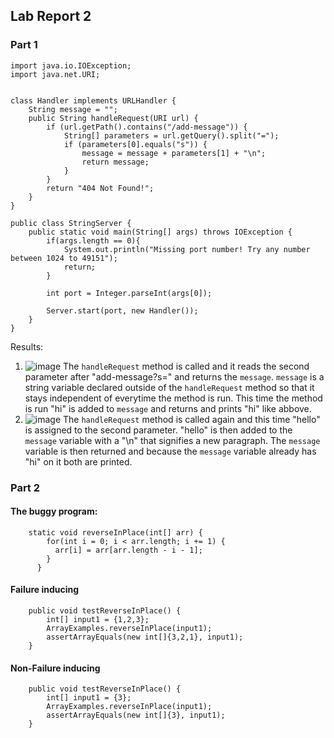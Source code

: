 ## Lab Report 2
### Part 1
    import java.io.IOException;
    import java.net.URI;


    class Handler implements URLHandler {
        String message = "";
        public String handleRequest(URI url) {
            if (url.getPath().contains("/add-message")) {
                String[] parameters = url.getQuery().split("=");
                if (parameters[0].equals("s")) {
                    message = message + parameters[1] + "\n";
                    return message;
                }
            }
            return "404 Not Found!";
        }
    }

    public class StringServer {
        public static void main(String[] args) throws IOException {
            if(args.length == 0){
                System.out.println("Missing port number! Try any number between 1024 to 49151");
                return;
            }

            int port = Integer.parseInt(args[0]);

            Server.start(port, new Handler());
        }
    }

Results:
1) ![image](https://user-images.githubusercontent.com/108198218/215370682-01cb8d5f-0823-4b81-90a6-80e43b164496.png)
The `handleRequest` method is called and it reads the second parameter after "add-message?s=" and returns the `message`. `message` is a string variable declared outside of the `handleRequest` method so that it stays independent of everytime the method is run. This time the method is run "hi" is added to `message` and returns and prints "hi" like abbove.
2) ![image](https://user-images.githubusercontent.com/108198218/215370954-97353604-7317-4946-904a-8bbda27b632d.png)
The `handleRequest` method is called again and this time "hello" is assigned to the second parameter. "hello" is then added to the `message` variable with a "\n" that signifies a new paragraph. The `message` variable is then returned and because the `message` variable already has "hi" on it both are printed.

### Part 2
#### The buggy program:
        static void reverseInPlace(int[] arr) {
            for(int i = 0; i < arr.length; i += 1) {
              arr[i] = arr[arr.length - i - 1];
            }
          }

#### Failure inducing
        public void testReverseInPlace() {
            int[] input1 = {1,2,3};
            ArrayExamples.reverseInPlace(input1);
            assertArrayEquals(new int[]{3,2,1}, input1);
        }
#### Non-Failure inducing
        public void testReverseInPlace() {
            int[] input1 = {3};
            ArrayExamples.reverseInPlace(input1);
            assertArrayEquals(new int[]{3}, input1);
        }
